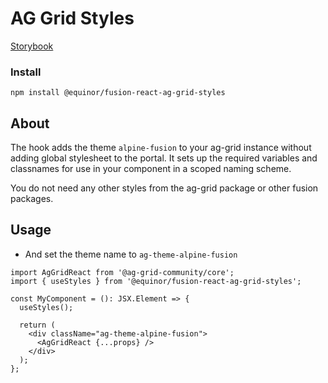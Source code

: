 # AG Grid Styles

[Storybook](https://equinor.github.io/fusion-react-components/?path=/docs/table-ag-grid-styles--page)

### Install

```tsx
npm install @equinor/fusion-react-ag-grid-styles
```

## About

The hook adds the theme `alpine-fusion` to your ag-grid instance without adding global stylesheet to the portal.
It sets up the required variables and classnames for use in your component in a scoped naming scheme.

You do not need any other styles from the ag-grid package or other fusion packages.

## Usage

- And set the theme name to `ag-theme-alpine-fusion`

```tsx
import AgGridReact from '@ag-grid-community/core';
import { useStyles } from '@equinor/fusion-react-ag-grid-styles';

const MyComponent = (): JSX.Element => {
  useStyles();

  return (
    <div className="ag-theme-alpine-fusion">
      <AgGridReact {...props} />
    </div>
  );
};
```
